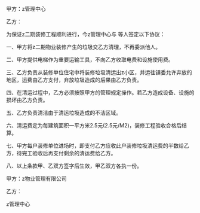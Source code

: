 
 


甲方：z管理中心


乙方：


为保证z二期装修工程顺利进行，今z管理中心与 等人签定以下协议：


一、甲方将z二期物业装修产生的垃圾交乙方清理，不再委派他人。


二、甲方提供电梯作为重要运输工具，不向乙方收取电费和设施使用费。


三、乙方负责从装修单位住宅中将装修垃圾清运出z小区，并运往镇委允许弃放的地区，运费由乙方支付，弃放垃圾造成的后果由乙方负责。


四、在清运过程中，乙方必须按照甲方的管理规定操作。若乙方造成设备、设施的损坏由乙方负责。


五、乙方负责清洁由于清运垃圾造成的不洁区域。


六、清运费定为每建筑面积一平方米2.5元(2.5元/M2)，装修工程验收合格后结算。


七、甲方每户装修单位进场时，即支付乙方应收此户装修垃圾清运费的半数给乙方，待完工验收后再支付剩余的清运费给乙方。


八、以上条款甲、乙双方签字后生效，甲乙双方各执一份。


甲方：z物业管理有限公司


乙方：


z管理中心
 


 

 
 
 
 
 
  


  
 

  


  


  
 
 
 
 

